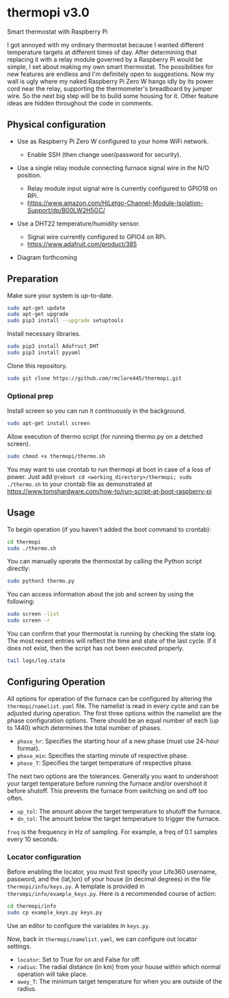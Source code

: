# thermopi v3.0
Smart thermostat with Raspberry Pi

I got annoyed with my ordinary thermostat because I wanted different temperature targets at different times of day.  After determining that replacing it with a relay module governed by a Raspberry Pi would be simple, I set about making my own smart thermostat.  The possibilities for new features are endless and I'm definitely open to suggestions.  Now my wall is ugly where my naked Raspberry Pi Zero W hangs idly by its power cord near the relay, supporting the thermometer's breadboard by jumper wire.  So the next big step will be to build some housing for it.  Other feature ideas are hidden throughout the code in comments.

## Physical configuration

- Use as Raspberry Pi Zero W configured to your home WiFi network.
  - Enable SSH (then change user/password for security).

- Use a single relay module connecting furnace signal wire in the N/O position.
  - Relay module input signal wire is currently configured to GPIO18 on RPi.
  - https://www.amazon.com/HiLetgo-Channel-Module-Isolation-Support/dp/B00LW2H5GC/
  
- Use a DHT22 temperature/humidity sensor.
  - Signal wire currently configured to GPIO4 on RPi.
  - https://www.adafruit.com/product/385
  
- Diagram forthcoming

## Preparation

Make sure your system is up-to-date.

```bash
sudo apt-get update
sudo apt-get upgrade
sudo pip3 install --upgrade setuptools
```

Install necessary libraries.

```bash
sudo pip3 install Adafruit_DHT
sudo pip3 install pyyaml
```

Clone this repository.

```bash
sudo git clone https://github.com/rmclare445/thermopi.git
```

### Optional prep

Install screen so you can run it continuously in the background.

```bash
sudo apt-get install screen
```

Allow execution of thermo script (for running thermo.py on a detched screen).

```bash
sudo chmod +x thermopi/thermo.sh
```

You may want to use crontab to run thermopi at boot in case of a loss of power.  Just add ```@reboot cd <working_directory>/thermopi; sudo ./thermo.sh``` to your crontab file as demonstrated at https://www.tomshardware.com/how-to/run-script-at-boot-raspberry-pi

## Usage

To begin operation (if you haven't added the boot command to crontab):

```bash
cd thermopi
sudo ./thermo.sh
```

You can manually operate the thermostat by calling the Python script directly:

```bash
sudo python3 thermo.py
```

You can access information about the job and screen by using the following:

```bash
sudo screen -list
sudo screen -r
```

You can confirm that your thermostat is running by checking the state log.  The most recent entries will reflect the time and state of the last cycle.  If it does not exist, then the script has not been executed properly.

```bash
tail logs/log.state
```

## Configuring Operation

All options for operation of the furnace can be configured by altering the ```thermopi/namelist.yaml``` file.  The namelist is read in every cycle and can be adjusted during operation.  The first three options within the namelist are the phase configuration options.  There should be an equal number of each (up to 1440) which determines the total number of phases.

- ```phase_hr```: Specifies the starting hour of a new phase (must use 24-hour format).
- ```phase_min```: Specifies the starting minute of respective phase.
- ```phase_T```: Specifies the target temperature of respective phase.

The next two options are the tolerances.  Generally you want to undershoot your target temperature before running the furnace and/or overshoot it before shutoff.  This prevents the furnace from switching on and off too often.

- ```up_tol```: The amount above the target temperature to shutoff the furnace.
- ```dn_tol```: The amount below the target temperature to trigger the furnace.

```freq``` is the frequency in Hz of sampling.  For example, a freq of 0.1 samples every 10 seconds.

### Locator configuration

Before enabling the locator, you must first specify your Life360 username, password, and the (lat,lon) of your house (in decimal degrees) in the file ```thermopi/info/keys.py```.  A template is provided in ```therompi/info/example_keys.py```.  Here is a recommended course of action:

```bash
cd thermopi/info
sudo cp example_keys.py keys.py
```

Use an editor to configure the variables in ```keys.py```.

Now, back in ```thermopi/namelist.yaml```, we can configure out locator settings.

- ```locator```: Set to True for on and False for off.
- ```radius```: The radial distance (in km) from your house within which normal operation will take place.
-  ```away_T```: The minimum target temperature for when you are outside of the radius.
